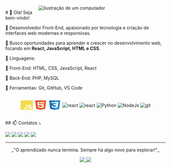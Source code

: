 <img src="https://raw.githubusercontent.com/MicaelliMedeiros/micaellimedeiros/master/image/computer-illustration.png" alt="ilustração de um computador" min-width="400px" max-width="400px" width="400px" align="right">

<p align="left"> 
# 👋 Olá! Seja bem-vindo!

🚀 Desenvolvedor Front-End, apaixonado por tecnologia e criação de interfaces web modernas e responsivas.  

🎯 Busco oportunidades para aprender e crescer no desenvolvimento web, focando em **React, JavaScript, HTML e CSS**.  
</p>

<p align="left">
  🦄 Linguagens:
  <p align="left">
  🔹 Front-End: HTML, CSS, JavaScript, React
  </p>
  <p align="left">
  🔹 Back-End: PHP, MySQL
  </p>
</p>


<p align="left">
  💼 Ferramentas: Git, GitHub, VS Code 
</p>

<div style="display: inline_block" align="center"><br>
  <img align="center" alt="Js" height="30" width="40" src="https://raw.githubusercontent.com/devicons/devicon/master/icons/javascript/javascript-plain.svg">
  <img align="center" alt="HTML" height="30" width="40" src="https://raw.githubusercontent.com/devicons/devicon/master/icons/html5/html5-original.svg">
  <img align="center" alt="CSS" height="30" width="40" src="https://raw.githubusercontent.com/devicons/devicon/master/icons/css3/css3-original.svg">
  <img align="center" alt="react" height="30" width="40" src="https://icongr.am/devicon/react-original.svg?size=128&color=currentColor">
  <img align="center" alt="react" height="30" width="40" src="https://icongr.am/devicon/php-original.svg?size=128&color=currentColor">
  <img align="center" alt="Python" height="30" width="40" src="https://icongr.am/devicon/python-original.svg?size=128&color=currentColor">
  <img align="center" alt="NodeJs" height="30" width="40" src="https://icongr.am/devicon/nodejs-original.svg?size=128&color=currentColor">
  <img align="center" alt="git" height="30" width="40" src="https://icongr.am/devicon/git-original.svg?size=128&color=currentColor">
</div><br>

<p align="left">
## 📫 Contatos ⤵️ 
</p>
<div> 
  <a href="https://www.linkedin.com/in/assis-pires-neto-9827a6174" target="_blank"><img src="https://img.shields.io/badge/-LinkedIn-%230077B5?style=for-the-badge&logo=linkedin&logoColor=white" target="_blank"></a>
  <a href="https://instagram.com/assis.p.n" target="_blank"><img src="https://img.shields.io/badge/-Instagram-%23E4405F?style=for-the-badge&logo=instagram&logoColor=white" target="_blank"></a> 
  <a href="https://twitter.com/Assis_P_Neto" target="_blank"><img src="https://img.shields.io/badge/X-000?style=for-the-badge&logo=x" target="_blank"></a>
  <a href = "mailto:assis.pires.netors@gmail.com"><img src="https://img.shields.io/badge/-Gmail-%23333?style=for-the-badge&logo=gmail&logoColor=white" target="_blank"></a>
  <a href = "https://discord.com/channels/@assis.p.n/"><img src="https://img.shields.io/badge/Discord-7289DA?style=for-the-badge&logo=discord&logoColor=white" target="_blank"></a>
  
</div>


---
<p align="center">
  _"O aprendizado nunca termina. Sempre há algo novo para explorar!"_ 
</p>
 <div align="center">
   <a href="https://github.com/Lancellot">
   <img height="160em" src="https://github-readme-stats.vercel.app/api?username=Lancellot&show_icons=true&theme=tokyonight&include_all_commits=true&count_private=true"/>
   <img height="160em" src="https://github-readme-stats.vercel.app/api/top-langs/?username=Lancellot&layout=compact&langs_count=6&theme=tokyonight"/>
</div>
     
<br>
 

 
